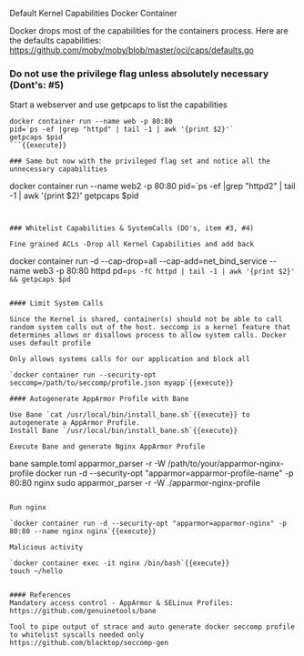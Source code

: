 Default Kernel Capabilities Docker Container

Docker drops most of the capabilities for the containers process.
Here are the defaults capabilities: https://github.com/moby/moby/blob/master/oci/caps/defaults.go

### Do not use the privilege flag unless absolutely necessary (Dont's: #5)

Start a webserver and use getpcaps to list the capabilities

```
docker container run --name web -p 80:80
pid=`ps -ef |grep "httpd" | tail -1 | awk '{print $2}'`
getpcaps $pid
```{{execute}}

### Same but now with the privileged flag set and notice all the unnecessary capabilities
```
docker container run --name web2 -p 80:80
pid=`ps -ef |grep "httpd2" | tail -1 | awk '{print $2}'
getpcaps $pid
```{{execute}}


### Whitelist Capabilities & SystemCalls (DO's, item #3, #4)

Fine grained ACLs -Drop all Kernel Capabilities and add back
```
docker container run -d --cap-drop=all --cap-add=net_bind_service --name web3 -p 80:80 httpd
pd=`ps -fC httpd | tail -1 | awk '{print $2}'
&& getpcaps $pd`
```{{execute}}

#### Limit System Calls

Since the Kernel is shared, container(s) should not be able to call random system calls out of the host. seccomp is a kernel feature that determines allows or disallows process to allow system calls. Docker uses default profile

Only allows systems calls for our application and block all

`docker container run --security-opt  seccomp=/path/to/seccomp/profile.json myapp`{{execute}}

#### Autogenerate AppArmor Profile with Bane

Use Bane `cat /usr/local/bin/install_bane.sh`{{execute}} to autogenerate a AppArmor Profile.
Install Bane `/usr/local/bin/install_bane.sh`{{execute}}

Execute Bane and generate Nginx AppArmor Profile

```
bane sample.toml
apparmor_parser -r -W /path/to/your/apparmor-nginx-profile
docker run -d --security-opt  "apparmor=apparmor-profile-name" -p 80:80 nginx
sudo apparmor_parser -r -W ./apparmor-nginx-profile
```{{execute}}

Run nginx

`docker container run -d --security-opt "apparmor=apparmor-nginx" -p 80:80 --name nginx nginx`{{execute}}

Malicious activity

`docker container exec -it nginx /bin/bash`{{execute}}
touch ~/hello


#### References
Mandatory access control - AppArmor & SELinux Profiles: https://github.com/genuinetools/bane

Tool to pipe output of strace and auto generate docker seccomp profile to whitelist syscalls needed only
https://github.com/blacktop/seccomp-gen
